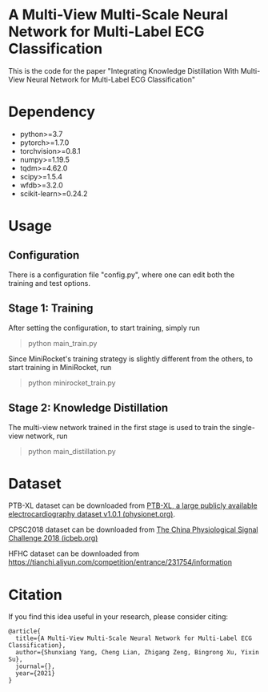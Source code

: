 # A Multi-View Multi-Scale Neural Network for Multi-Label ECG Classification

This is the code for the paper "Integrating Knowledge Distillation With Multi-View Neural Network for Multi-Label ECG Classification"

# Dependency

- python>=3.7
- pytorch>=1.7.0
- torchvision>=0.8.1
- numpy>=1.19.5
- tqdm>=4.62.0
- scipy>=1.5.4
- wfdb>=3.2.0
- scikit-learn>=0.24.2

# Usage

## Configuration

There is a configuration file "config.py", where one can edit both the training and test options.

## Stage 1: Training 

After setting the configuration, to start training, simply run

> python main_train.py

Since MiniRocket's training strategy is slightly different from the others, to start training in MiniRocket, run

> python minirocket_train.py

## Stage 2: Knowledge Distillation

The multi-view network trained in the first stage is used to train the single-view network, run

> python main_distillation.py

# Dataset

PTB-XL dataset can be downloaded from [PTB-XL, a large publicly available electrocardiography dataset v1.0.1 (physionet.org)](https://www.physionet.org/content/ptb-xl/1.0.1/).

CPSC2018 dataset can be downloaded from [The China Physiological Signal Challenge 2018 (icbeb.org)](http://2018.icbeb.org/Challenge.html)

HFHC dataset can be downloaded from https://tianchi.aliyun.com/competition/entrance/231754/information

# Citation

If you find this idea useful in your research, please consider citing:

```
@article{
  title={A Multi-View Multi-Scale Neural Network for Multi-Label ECG Classification},
  author={Shunxiang Yang, Cheng Lian, Zhigang Zeng, Bingrong Xu, Yixin Su},
  journal={},
  year={2021}
}
```
